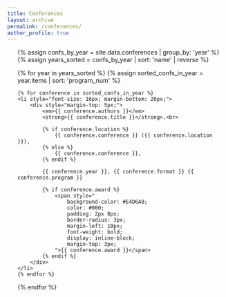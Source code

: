 ```yaml
---
title: Conferences
layout: archive
permalink: /conferences/
author_profile: true
---
```


<ul>
{% assign confs_by_year = site.data.conferences | group_by: 'year' %}
{% assign years_sorted = confs_by_year | sort: 'name' | reverse %}

{% for year in years_sorted %}
    {% assign sorted_confs_in_year = year.items | sort: 'program_num' %}
    
    {% for conference in sorted_confs_in_year %}
    <li style="font-size: 16px; margin-bottom: 20px;">
        <div style="margin-top: 5px;">
            <em>{{ conference.authors }}</em> 
            <strong>{{ conference.title }}</strong>,<br>
            
            {% if conference.location %}
                {{ conference.conference }} ({{ conference.location }}), 
            {% else %}
                {{ conference.conference }}, 
            {% endif %}
            
            {{ conference.year }}, {{ conference.format }} {{ conference.program }}
            
            {% if conference.award %}
                <span style="
                    background-color: #E4D6A0;
                    color: #000;
                    padding: 2px 8px;
                    border-radius: 3px;
                    margin-left: 10px;
                    font-weight: bold;
                    display: inline-block;
                    margin-top: 3px;
                ">{{ conference.award }}</span>
            {% endif %}
        </div>
    </li>
    {% endfor %}
{% endfor %}
</ul>
